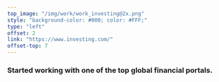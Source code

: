 ```yaml
---
top_image: "/img/work/work_investing@2x.png"
style: "background-color: #000; color: #FFF;"
type: "left"
offset: 2
link: "https://www.investing.com/"
offset-top: 7
---
```

### Started working with one of the top global financial portals.
